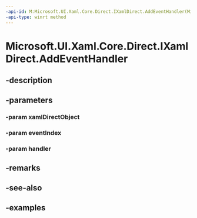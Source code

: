 ```yaml
---
-api-id: M:Microsoft.UI.Xaml.Core.Direct.IXamlDirect.AddEventHandler(Microsoft.UI.Xaml.Core.Direct.XamlDirectObject,Microsoft.UI.Xaml.Core.Direct.XamlEventIndex,System.Object)
-api-type: winrt method
---
```


<!-- Method syntax.
public void IXamlDirect.AddEventHandler(XamlDirectObject xamlDirectObject, XamlEventIndex eventIndex, Object handler)
-->

# Microsoft.UI.Xaml.Core.Direct.IXamlDirect.AddEventHandler

## -description

## -parameters
### -param xamlDirectObject

### -param eventIndex

### -param handler

## -remarks

## -see-also

## -examples

